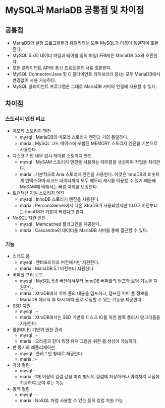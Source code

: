 # MySQL과 MariaDB 공통점 및 차이점

## 공통점
- MariaDB의 실행 프로그램들과 유틸리티는 모두 MySQL과 이름이 동일하며 호환된다.
- MySQL 5.x의 데이터 파일과 테이블 정의 파일(.FRM)은 MariaDB 5.x와 호환한다.
- 모든 클라이언트 API와 통신 프로토콜은 서로 호환한다.
- MySQL Connector(Java 및 C 클라이언트 라이브러러 등)는 모두 MariaDB에서 변경없이 사용 가능하다.
- MySQL 클라이언트 프로그램은 그대로 MariaDB 서버의 연결에 사용할 수 있다.

## 차이점
### 스토리지 엔진 비교
- 메모리 스토리지 엔진
  - mysql : MariaDB의 메모리 스토리지 엔진과 거의 동일하다.
  - maria : MySQL 코드 베이스에 포함된 MEMORY 스토리지 엔진을 기본으로 사용한다.
- 디스크 기반 내부 임시 테이블 스토리지 엔진
  - mysql : MySAM 스토리지 엔진을 사용하는 테이블을 생성하여 작업을 처리한다.
  - maria : 기본적으로 Aria 스토리지 엔진을 사용한다. 이것은 InnoDB와 
  비슷하게 인덱스하며 레코드 데이터까지 모두 메모리 캐시를 이용할 수 있기 때문에 MySAM에 비해서는 빠른 처리를 보장한다.
- 트랜잭션 지원 스토리지 엔진 
  - mysql : InnoDB 스토리지 엔진을 사용한다.
  - maria : PerconaServer에서 나온 XtraDB가 사용되었지만 10.0.7 버전부터는 InnoDB가 기본이 되었다고 한다.
- NoSQL 지원 엔진
  - mysql : Memcached 플러그인을 제공한다.
  - maria : Cassandra의 데이터를 MariaDB 서버를 통해 접근할 수 있다.
### 기능
- 스레드 풀
  - mysql : 엔터프라이즈 버전에서만 지원한다.
  - maria : MariaDB 5.1 버전부터 지원한다.
- 버퍼풀 프리 로드
  - mysql : MySQL 5.6 버전에서부터 InnoDB 버퍼풀의 덤프와 로딩 기능을 지원한다.
  - maria : XtraDB에서 버퍼 풀의 내용을 덤프하고, 
  덤프된 버퍼 풀 정보를 MariaDB 재시작 후 다시 버퍼 풀로 로딩할 수 있는 기능을 제공한다.
- SSD 지원
  - mysql : -
  - maria : XtraDB에서는 SSD 기반의 디스크 IO를 위한 블록 플러시 알고리즘을 지원한다.
- 롤(ROLE) 기반의 권한 관리
  - mysql : -
  - maria : 오라클과 같이 특정 유저 그룹을 위한 롤 생성이 가능하다.
- 반 동기화 레플리케이션
  - mysql : 플러그인 형태로 제공한다.
  - maria : -
- 가상 컬럼
  - mysql : -
  - maria : 1개 이상의 컬럼 값을 미리 별도의 컬럼에 저장하거나 쿼리처리 시점에 가공하여 보여 주는 기능
- 동적 컬럼
  - mysql : -
  - maria : NoSQL 처럼 사용할 수 있는 동적 컬럼 지원 가능
